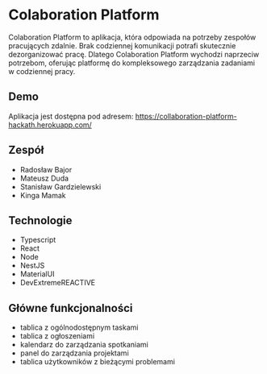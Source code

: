 # Colaboration Platform

Colaboration Platform to aplikacja, która odpowiada na potrzeby zespołów pracujących zdalnie. Brak codziennej komunikacji potrafi skutecznie dezorganizować pracę. Dlatego Colaboration Platform wychodzi naprzeciw potrzebom, oferując platformę do kompleksowego zarządzania zadaniami w codziennej pracy.

## Demo

Aplikacja jest dostępna pod adresem: https://collaboration-platform-hackath.herokuapp.com/

## Zespół

- Radosław Bajor
- Mateusz Duda
- Stanisław Gardzielewski
- Kinga Mamak

## Technologie

- Typescript
- React
- Node
- NestJS
- MaterialUI
- DevExtremeREACTIVE

## Główne funkcjonalności

- tablica z ogólnodostępnym taskami
- tablica z ogłoszeniami
- kalendarz do zarządzania spotkaniami
- panel do zarządzania projektami
- tablica użytkowników z bieżącymi problemami
